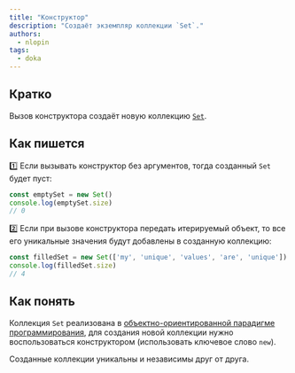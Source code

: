 ```yaml
---
title: "Конструктор"
description: "Создаёт экземпляр коллекции `Set`."
authors:
  - nlopin
tags:
  - doka
---
```


## Кратко

Вызов конструктора создаёт новую коллекцию [`Set`](/js/set/).

## Как пишется

1️⃣ Если вызывать конструктор без аргументов, тогда созданный `Set` будет пуст:

```js
const emptySet = new Set()
console.log(emptySet.size)
// 0
```

2️⃣ Если при вызове конструктора передать итерируемый объект, то все его уникальные значения будут добавлены в созданную коллекцию:

```js
const filledSet = new Set(['my', 'unique', 'values', 'are', 'unique'])
console.log(filledSet.size)
// 4
```

## Как понять

Коллекция `Set` реализована в [объектно-ориентированной парадигме программирования](/js/oop/), для создания новой коллекции нужно воспользоваться конструктором (использовать ключевое слово `new`).

Созданные коллекции уникальны и независимы друг от друга.
